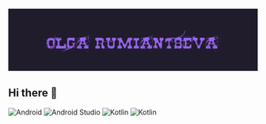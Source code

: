 
![Header](https://github.com/OlgaRumRum/olgaRumRum/blob/main/assets/me.gif)

## Hi there 👋

![Android](https://img.shields.io/badge/KOTLIN-090909?style=for-the-badge&logo=android)
![Android Studio](https://img.shields.io/badge/LABEL-MESSAGE-090909?style=for-the-badge&logo=androidstudio)
![Kotlin](https://img.shields.io/badge/LABEL-MESSAGE-090909?style=for-the-badge&logo=kotlin)
![Kotlin](https://img.shields.io/badge/LABEL-MESSAGE-090909?style=for-the-badge&logo=java)


<!--
**OlgaRumRum/olgaRumRum** is a ✨ _special_ ✨ repository because its `README.md` (this file) appears on your GitHub profile.

Here are some ideas to get you started:

- 🔭 I’m currently working on ...
- 🌱 I’m currently learning ...
- 👯 I’m looking to collaborate on ...
- 🤔 I’m looking for help with ...
- 💬 Ask me about ...
- 📫 How to reach me: ...
- 😄 Pronouns: ...
- ⚡ Fun fact: ...
-->
